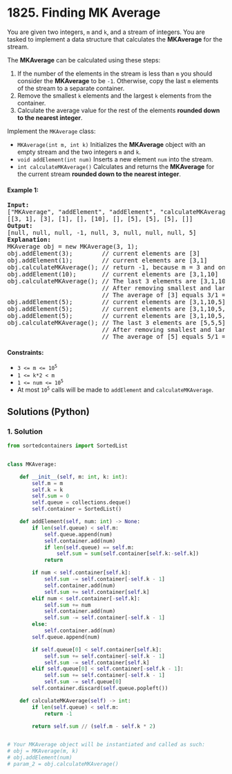 # 1825. Finding MK Average
You are given two integers, `m` and `k`, and a stream of integers. You are tasked to implement a data structure that calculates the **MKAverage** for the stream.

The **MKAverage** can be calculated using these steps:

1. If the number of the elements in the stream is less than `m` you should consider the **MKAverage** to be `-1`. Otherwise, copy the last `m` elements of the stream to a separate container.
2. Remove the smallest `k` elements and the largest `k` elements from the container.
3. Calculate the average value for the rest of the elements **rounded down to the nearest integer**.

Implement the `MKAverage` class:

* `MKAverage(int m, int k)` Initializes the **MKAverage** object with an empty stream and the two integers `m` and `k`.
* `void addElement(int num)` Inserts a new element `num` into the stream.
* `int calculateMKAverage()` Calculates and returns the **MKAverage** for the current stream **rounded down to the nearest integer**.

#### Example 1:
<pre>
<strong>Input:</strong>
["MKAverage", "addElement", "addElement", "calculateMKAverage", "addElement", "calculateMKAverage", "addElement", "addElement", "addElement", "calculateMKAverage"]
[[3, 1], [3], [1], [], [10], [], [5], [5], [5], []]
<strong>Output:</strong>
[null, null, null, -1, null, 3, null, null, null, 5]
<strong>Explanation:</strong>
MKAverage obj = new MKAverage(3, 1);
obj.addElement(3);        // current elements are [3]
obj.addElement(1);        // current elements are [3,1]
obj.calculateMKAverage(); // return -1, because m = 3 and only 2 elements exist.
obj.addElement(10);       // current elements are [3,1,10]
obj.calculateMKAverage(); // The last 3 elements are [3,1,10].
                          // After removing smallest and largest 1 element the container will be [3].
                          // The average of [3] equals 3/1 = 3, return 3
obj.addElement(5);        // current elements are [3,1,10,5]
obj.addElement(5);        // current elements are [3,1,10,5,5]
obj.addElement(5);        // current elements are [3,1,10,5,5,5]
obj.calculateMKAverage(); // The last 3 elements are [5,5,5].
                          // After removing smallest and largest 1 element the container will be [5].
                          // The average of [5] equals 5/1 = 5, return 5
</pre>

#### Constraints:
* <code>3 <= m <= 10<sup>5</sup></code>
* `1 <= k*2 < m`
* <code>1 <= num <= 10<sup>5</sup></code>
* At most <code>10<sup>5</sup></code> calls will be made to `addElement` and `calculateMKAverage`.

## Solutions (Python)

### 1. Solution
```Python
from sortedcontainers import SortedList


class MKAverage:

    def __init__(self, m: int, k: int):
        self.m = m
        self.k = k
        self.sum = 0
        self.queue = collections.deque()
        self.container = SortedList()

    def addElement(self, num: int) -> None:
        if len(self.queue) < self.m:
            self.queue.append(num)
            self.container.add(num)
            if len(self.queue) == self.m:
                self.sum = sum(self.container[self.k:-self.k])
            return

        if num < self.container[self.k]:
            self.sum -= self.container[-self.k - 1]
            self.container.add(num)
            self.sum += self.container[self.k]
        elif num < self.container[-self.k]:
            self.sum += num
            self.container.add(num)
            self.sum -= self.container[-self.k - 1]
        else:
            self.container.add(num)
        self.queue.append(num)

        if self.queue[0] < self.container[self.k]:
            self.sum += self.container[-self.k - 1]
            self.sum -= self.container[self.k]
        elif self.queue[0] < self.container[-self.k - 1]:
            self.sum += self.container[-self.k - 1]
            self.sum -= self.queue[0]
        self.container.discard(self.queue.popleft())

    def calculateMKAverage(self) -> int:
        if len(self.queue) < self.m:
            return -1

        return self.sum // (self.m - self.k * 2)


# Your MKAverage object will be instantiated and called as such:
# obj = MKAverage(m, k)
# obj.addElement(num)
# param_2 = obj.calculateMKAverage()
```
